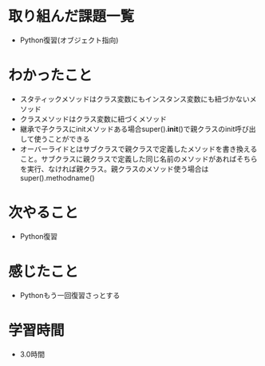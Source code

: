 # 取り組んだ課題一覧

- Python復習(オブジェクト指向)

# わかったこと

- スタティックメソッドはクラス変数にもインスタンス変数にも紐づかないメソッド
- クラスメソッドはクラス変数に紐づくメソッド
- 継承で子クラスにinitメソッドある場合super().__init__()で親クラスのinit呼び出して使うことができる
- オーバーライドとはサブクラスで親クラスで定義したメソッドを書き換えること。サブクラスに親クラスで定義した同じ名前のメソッドがあればそちらを実行、なければ親クラス。親クラスのメソッド使う場合はsuper().methodname()

# 次やること

- Python復習

# 感じたこと

- Pythonもう一回復習さっとする

# 学習時間

-  3.0時間
